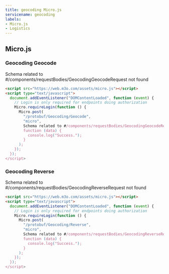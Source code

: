 ```yaml
---
title: geocoding Micro.js
servicename: geocoding
labels: 
- Micro.js
- Logistics
---
```


## Micro.js


### Geocoding Geocode
<!-- We use the request body description here as endpoint descriptions are not
being lifted correctly from the proto by the openapi spec generator -->
Schema related to #/components/requestBodies/GeocodingGeocodeRequest not found
```html
<script src="https://web.m3o.com/assets/micro.js"></script>
<script type="text/javascript">
  document.addEventListener("DOMContentLoaded", function (event) {
    // Login is only required for endpoints doing authorization
    Micro.requireLogin(function () {
      Micro.post(
        "/protobuf/Geocoding/Geocode",
        "micro",
        Schema related to #/components/requestBodies/GeocodingGeocodeRequest not found,
        function (data) {
          console.log("Success.");
        }
      );
    });
  });
</script>
```


### Geocoding Reverse
<!-- We use the request body description here as endpoint descriptions are not
being lifted correctly from the proto by the openapi spec generator -->
Schema related to #/components/requestBodies/GeocodingReverseRequest not found
```html
<script src="https://web.m3o.com/assets/micro.js"></script>
<script type="text/javascript">
  document.addEventListener("DOMContentLoaded", function (event) {
    // Login is only required for endpoints doing authorization
    Micro.requireLogin(function () {
      Micro.post(
        "/protobuf/Geocoding/Reverse",
        "micro",
        Schema related to #/components/requestBodies/GeocodingReverseRequest not found,
        function (data) {
          console.log("Success.");
        }
      );
    });
  });
</script>
```


